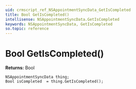 ```yaml
---
uid: crmscript_ref_NSAppointmentSyncData_GetIsCompleted
title: Bool GetIsCompleted()
intellisense: NSAppointmentSyncData.GetIsCompleted
keywords: NSAppointmentSyncData, GetIsCompleted
so.topic: reference
---
```


# Bool GetIsCompleted()

**Returns:** Bool

```crmscript
NSAppointmentSyncData thing;
Bool isCompleted  = thing.GetIsCompleted();
```

